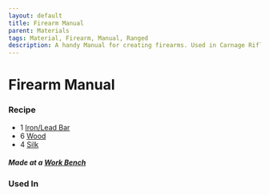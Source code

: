 ```yaml
---
layout: default
title: Firearm Manual
parent: Materials
tags: Material, Firearm, Manual, Ranged
description: A handy Manual for creating firearms. Used in Carnage Rifle, Glow Gun, Hellfire Rifle, Marble Magnum, Wood Rifle and more!
---
```


# Firearm Manual

### Recipe
- 1 [Iron/Lead Bar](https://terraria-archive.fandom.com/wiki/Iron_Bar)
- 6 [Wood](https://terraria.fandom.com/wiki/Woods)
- 4 [Silk](https://terraria-archive.fandom.com/wiki/Silk)

##### Made at a [Work Bench](https://terraria.fandom.com/wiki/Work_Benches)


### Used In